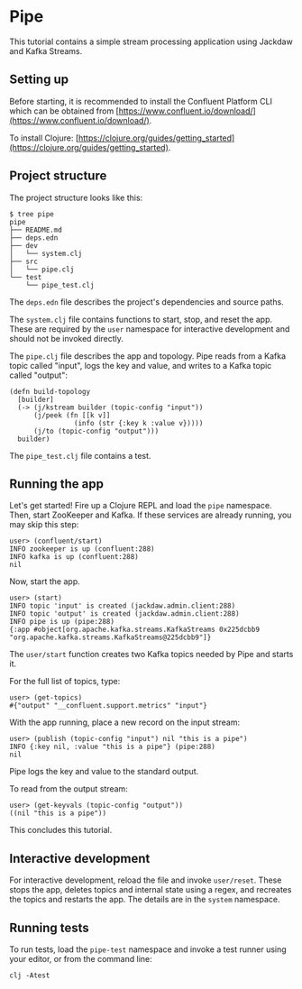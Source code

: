 # Pipe

This tutorial contains a simple stream processing application using Jackdaw and Kafka Streams.

## Setting up

Before starting, it is recommended to install the Confluent Platform CLI which can be obtained from [https://www.confluent.io/download/](https://www.confluent.io/download/).

To install Clojure: [https://clojure.org/guides/getting_started](https://clojure.org/guides/getting_started).

## Project structure

The project structure looks like this:
```
$ tree pipe
pipe
├── README.md
├── deps.edn
├── dev
│   └── system.clj
├── src
│   └── pipe.clj
└── test
    └── pipe_test.clj
```

The `deps.edn` file describes the project's dependencies and source paths.

The `system.clj` file contains functions to start, stop, and reset the app. These are required by the `user` namespace for interactive development and should not be invoked directly.

The `pipe.clj` file describes the app and topology. Pipe reads from a Kafka topic called "input", logs the key and value, and writes to a Kafka topic called "output":
```
(defn build-topology
  [builder]
  (-> (j/kstream builder (topic-config "input"))
      (j/peek (fn [[k v]]
                (info (str {:key k :value v}))))
      (j/to (topic-config "output")))
  builder)
```

The `pipe_test.clj` file contains a test.

## Running the app

Let's get started! Fire up a Clojure REPL and load the `pipe` namespace. Then, start ZooKeeper and Kafka. If these services are already running, you may skip this step:
```
user> (confluent/start)
INFO zookeeper is up (confluent:288)
INFO kafka is up (confluent:288)
nil
```

Now, start the app.
```
user> (start)
INFO topic 'input' is created (jackdaw.admin.client:288)
INFO topic 'output' is created (jackdaw.admin.client:288)
INFO pipe is up (pipe:288)
{:app #object[org.apache.kafka.streams.KafkaStreams 0x225dcbb9 "org.apache.kafka.streams.KafkaStreams@225dcbb9"]}
```

The `user/start` function creates two Kafka topics needed by Pipe and starts it.

For the full list of topics, type:
```
user> (get-topics)
#{"output" "__confluent.support.metrics" "input"}
```

With the app running, place a new record on the input stream:
```
user> (publish (topic-config "input") nil "this is a pipe")
INFO {:key nil, :value "this is a pipe"} (pipe:288)
nil
```
Pipe logs the key and value to the standard output.

To read from the output stream:
```
user> (get-keyvals (topic-config "output"))
((nil "this is a pipe"))
```

This concludes this tutorial.

## Interactive development

For interactive development, reload the file and invoke `user/reset`. These stops the app, deletes topics and internal state using a regex, and recreates the topics and restarts the app. The details are in the `system` namespace.

## Running tests

To run tests, load the `pipe-test` namespace and invoke a test runner using your editor, or from the command line:
```
clj -Atest
```
